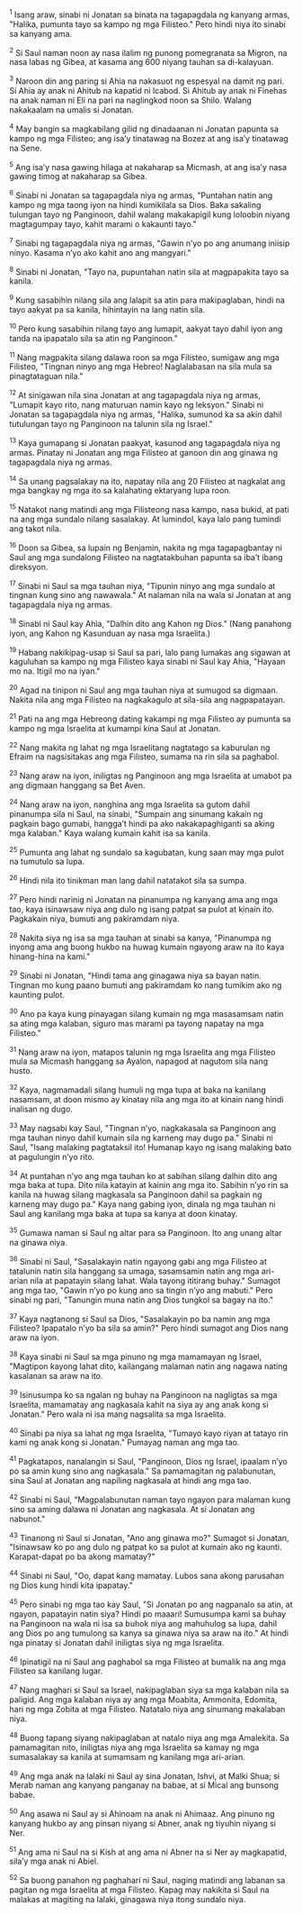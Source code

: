 <sup>1</sup>
Isang araw, sinabi ni Jonatan sa binata na tagapagdala ng kanyang armas, "Halika, pumunta tayo sa kampo ng mga Filisteo." Pero hindi niya ito sinabi sa kanyang ama. 

<sup>2</sup>
Si Saul naman noon ay nasa ilalim ng punong pomegranata sa Migron, na nasa labas ng Gibea, at kasama ang 600 niyang tauhan sa di-kalayuan. 

<sup>3</sup>
Naroon din ang paring si Ahia na nakasuot ng espesyal na damit ng pari. Si Ahia ay anak ni Ahitub na kapatid ni Icabod. Si Ahitub ay anak ni Finehas na anak naman ni Eli na pari na naglingkod noon sa Shilo. Walang nakakaalam na umalis si Jonatan. 

<sup>4</sup>
May bangin sa magkabilang gilid ng dinadaanan ni Jonatan papunta sa kampo ng mga Filisteo; ang isaʼy tinatawag na Bozez at ang isaʼy tinatawag na Sene. 

<sup>5</sup>
Ang isaʼy nasa gawing hilaga at nakaharap sa Micmash, at ang isaʼy nasa gawing timog at nakaharap sa Gibea. 

<sup>6</sup>
Sinabi ni Jonatan sa tagapagdala niya ng armas, "Puntahan natin ang kampo ng mga taong iyon na hindi kumikilala sa Dios. Baka sakaling tulungan tayo ng Panginoon, dahil walang makakapigil kung loloobin niyang magtagumpay tayo, kahit marami o kakaunti tayo." 

<sup>7</sup>
Sinabi ng tagapagdala niya ng armas, "Gawin nʼyo po ang anumang iniisip ninyo. Kasama nʼyo ako kahit ano ang mangyari." 

<sup>8</sup>
Sinabi ni Jonatan, "Tayo na, pupuntahan natin sila at magpapakita tayo sa kanila. 

<sup>9</sup>
Kung sasabihin nilang sila ang lalapit sa atin para makipaglaban, hindi na tayo aakyat pa sa kanila, hihintayin na lang natin sila. 

<sup>10</sup>
Pero kung sasabihin nilang tayo ang lumapit, aakyat tayo dahil iyon ang tanda na ipapatalo sila sa atin ng Panginoon." 

<sup>11</sup>
Nang magpakita silang dalawa roon sa mga Filisteo, sumigaw ang mga Filisteo, "Tingnan ninyo ang mga Hebreo! Naglalabasan na sila mula sa pinagtataguan nila." 

<sup>12</sup>
At sinigawan nila sina Jonatan at ang tagapagdala niya ng armas, "Lumapit kayo rito, nang maturuan namin kayo ng leksyon." Sinabi ni Jonatan sa tagapagdala niya ng armas, "Halika, sumunod ka sa akin dahil tutulungan tayo ng Panginoon na talunin sila ng Israel." 

<sup>13</sup>
Kaya gumapang si Jonatan paakyat, kasunod ang tagapagdala niya ng armas. Pinatay ni Jonatan ang mga Filisteo at ganoon din ang ginawa ng tagapagdala niya ng armas. 

<sup>14</sup>
Sa unang pagsalakay na ito, napatay nila ang 20 Filisteo at nagkalat ang mga bangkay ng mga ito sa kalahating ektaryang lupa roon. 

<sup>15</sup>
Natakot nang matindi ang mga Filisteong nasa kampo, nasa bukid, at pati na ang mga sundalo nilang sasalakay. At lumindol, kaya lalo pang tumindi ang takot nila. 

<sup>16</sup>
Doon sa Gibea, sa lupain ng Benjamin, nakita ng mga tagapagbantay ni Saul ang mga sundalong Filisteo na nagtatakbuhan papunta sa ibaʼt ibang direksyon. 

<sup>17</sup>
Sinabi ni Saul sa mga tauhan niya, "Tipunin ninyo ang mga sundalo at tingnan kung sino ang nawawala." At nalaman nila na wala si Jonatan at ang tagapagdala niya ng armas. 

<sup>18</sup>
Sinabi ni Saul kay Ahia, "Dalhin dito ang Kahon ng Dios." (Nang panahong iyon, ang Kahon ng Kasunduan ay nasa mga Israelita.) 

<sup>19</sup>
Habang nakikipag-usap si Saul sa pari, lalo pang lumakas ang sigawan at kaguluhan sa kampo ng mga Filisteo kaya sinabi ni Saul kay Ahia, "Hayaan mo na. Itigil mo na iyan." 

<sup>20</sup>
Agad na tinipon ni Saul ang mga tauhan niya at sumugod sa digmaan. Nakita nila ang mga Filisteo na nagkakagulo at sila-sila ang nagpapatayan. 

<sup>21</sup>
Pati na ang mga Hebreong dating kakampi ng mga Filisteo ay pumunta sa kampo ng mga Israelita at kumampi kina Saul at Jonatan. 

<sup>22</sup>
Nang makita ng lahat ng mga Israelitang nagtatago sa kaburulan ng Efraim na nagsisitakas ang mga Filisteo, sumama na rin sila sa paghabol. 

<sup>23</sup>
Nang araw na iyon, iniligtas ng Panginoon ang mga Israelita at umabot pa ang digmaan hanggang sa Bet Aven.

<sup>24</sup>
Nang araw na iyon, nanghina ang mga Israelita sa gutom dahil pinanumpa sila ni Saul, na sinabi, "Sumpain ang sinumang kakain ng pagkain bago gumabi, hanggaʼt hindi pa ako nakakapaghiganti sa aking mga kalaban." Kaya walang kumain kahit isa sa kanila. 

<sup>25</sup>
Pumunta ang lahat ng sundalo sa kagubatan, kung saan may mga pulot na tumutulo sa lupa. 

<sup>26</sup>
Hindi nila ito tinikman man lang dahil natatakot sila sa sumpa. 

<sup>27</sup>
Pero hindi narinig ni Jonatan na pinanumpa ng kanyang ama ang mga tao, kaya isinawsaw niya ang dulo ng isang patpat sa pulot at kinain ito. Pagkakain niya, bumuti ang pakiramdam niya. 

<sup>28</sup>
Nakita siya ng isa sa mga tauhan at sinabi sa kanya, "Pinanumpa ng inyong ama ang buong hukbo na huwag kumain ngayong araw na ito kaya hinang-hina na kami." 

<sup>29</sup>
Sinabi ni Jonatan, "Hindi tama ang ginagawa niya sa bayan natin. Tingnan mo kung paano bumuti ang pakiramdam ko nang tumikim ako ng kaunting pulot. 

<sup>30</sup>
Ano pa kaya kung pinayagan silang kumain ng mga masasamsam natin sa ating mga kalaban, siguro mas marami pa tayong napatay na mga Filisteo." 

<sup>31</sup>
Nang araw na iyon, matapos talunin ng mga Israelita ang mga Filisteo mula sa Micmash hanggang sa Ayalon, napagod at nagutom sila nang husto. 

<sup>32</sup>
Kaya, nagmamadali silang humuli ng mga tupa at baka na kanilang nasamsam, at doon mismo ay kinatay nila ang mga ito at kinain nang hindi inalisan ng dugo. 

<sup>33</sup>
May nagsabi kay Saul, "Tingnan nʼyo, nagkakasala sa Panginoon ang mga tauhan ninyo dahil kumain sila ng karneng may dugo pa." Sinabi ni Saul, "Isang malaking pagtataksil ito! Humanap kayo ng isang malaking bato at pagulungin nʼyo rito. 

<sup>34</sup>
At puntahan nʼyo ang mga tauhan ko at sabihan silang dalhin dito ang mga baka at tupa. Dito nila katayin at kainin ang mga ito. Sabihin nʼyo rin sa kanila na huwag silang magkasala sa Panginoon dahil sa pagkain ng karneng may dugo pa." Kaya nang gabing iyon, dinala ng mga tauhan ni Saul ang kanilang mga baka at tupa sa kanya at doon kinatay. 

<sup>35</sup>
Gumawa naman si Saul ng altar para sa Panginoon. Ito ang unang altar na ginawa niya. 

<sup>36</sup>
Sinabi ni Saul, "Sasalakayin natin ngayong gabi ang mga Filisteo at tatalunin natin sila hanggang sa umaga, sasamsamin natin ang mga ari-arian nila at papatayin silang lahat. Wala tayong ititirang buhay." Sumagot ang mga tao, "Gawin nʼyo po kung ano sa tingin nʼyo ang mabuti." Pero sinabi ng pari, "Tanungin muna natin ang Dios tungkol sa bagay na ito." 

<sup>37</sup>
Kaya nagtanong si Saul sa Dios, "Sasalakayin po ba namin ang mga Filisteo? Ipapatalo nʼyo ba sila sa amin?" Pero hindi sumagot ang Dios nang araw na iyon. 

<sup>38</sup>
Kaya sinabi ni Saul sa mga pinuno ng mga mamamayan ng Israel, "Magtipon kayong lahat dito, kailangang malaman natin ang nagawa nating kasalanan sa araw na ito. 

<sup>39</sup>
Isinusumpa ko sa ngalan ng buhay na Panginoon na nagligtas sa mga Israelita, mamamatay ang nagkasala kahit na siya ay ang anak kong si Jonatan." Pero wala ni isa mang nagsalita sa mga Israelita. 

<sup>40</sup>
Sinabi pa niya sa lahat ng mga Israelita, "Tumayo kayo riyan at tatayo rin kami ng anak kong si Jonatan." Pumayag naman ang mga tao. 

<sup>41</sup>
Pagkatapos, nanalangin si Saul, "Panginoon, Dios ng Israel, ipaalam nʼyo po sa amin kung sino ang nagkasala." Sa pamamagitan ng palabunutan, sina Saul at Jonatan ang napiling nagkasala at hindi ang mga tao. 

<sup>42</sup>
Sinabi ni Saul, "Magpalabunutan naman tayo ngayon para malaman kung sino sa aming dalawa ni Jonatan ang nagkasala. At si Jonatan ang nabunot." 

<sup>43</sup>
Tinanong ni Saul si Jonatan, "Ano ang ginawa mo?" Sumagot si Jonatan, "Isinawsaw ko po ang dulo ng patpat ko sa pulot at kumain ako ng kaunti. Karapat-dapat po ba akong mamatay?" 

<sup>44</sup>
Sinabi ni Saul, "Oo, dapat kang mamatay. Lubos sana akong parusahan ng Dios kung hindi kita ipapatay." 

<sup>45</sup>
Pero sinabi ng mga tao kay Saul, "Si Jonatan po ang nagpanalo sa atin, at ngayon, papatayin natin siya? Hindi po maaari! Sumusumpa kami sa buhay na Panginoon na wala ni isa sa buhok niya ang mahuhulog sa lupa, dahil ang Dios po ang tumulong sa kanya sa ginawa niya sa araw na ito." At hindi nga pinatay si Jonatan dahil iniligtas siya ng mga Israelita. 

<sup>46</sup>
Ipinatigil na ni Saul ang paghabol sa mga Filisteo at bumalik na ang mga Filisteo sa kanilang lugar. 

<sup>47</sup>
Nang maghari si Saul sa Israel, nakipaglaban siya sa mga kalaban nila sa paligid. Ang mga kalaban niya ay ang mga Moabita, Ammonita, Edomita, hari ng mga Zobita at mga Filisteo. Natatalo niya ang sinumang makalaban niya. 

<sup>48</sup>
Buong tapang siyang nakipaglaban at natalo niya ang mga Amalekita. Sa pamamagitan nito, iniligtas niya ang mga Israelita sa kamay ng mga sumasalakay sa kanila at sumamsam ng kanilang mga ari-arian.

<sup>49</sup>
Ang mga anak na lalaki ni Saul ay sina Jonatan, Ishvi, at Malki Shua; si Merab naman ang kanyang panganay na babae, at si Mical ang bunsong babae. 

<sup>50</sup>
Ang asawa ni Saul ay si Ahinoam na anak ni Ahimaaz. Ang pinuno ng kanyang hukbo ay ang pinsan niyang si Abner, anak ng tiyuhin niyang si Ner. 

<sup>51</sup>
Ang ama ni Saul na si Kish at ang ama ni Abner na si Ner ay magkapatid, silaʼy mga anak ni Abiel. 

<sup>52</sup>
Sa buong panahon ng paghahari ni Saul, naging matindi ang labanan sa pagitan ng mga Israelita at mga Filisteo. Kapag may nakikita si Saul na malakas at magiting na lalaki, ginagawa niya itong sundalo niya.